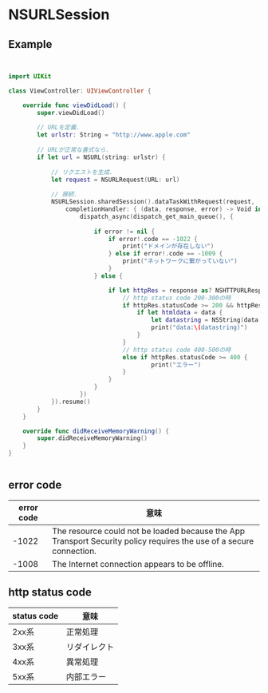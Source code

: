 # NSURLSession

## Example

```swift


import UIKit

class ViewController: UIViewController {

    override func viewDidLoad() {
        super.viewDidLoad()
        
        // URLを定義.
        let urlstr: String = "http://www.apple.com"
        
        // URLが正常な書式なら.
        if let url = NSURL(string: urlstr) {
            
            // リクエストを生成.
            let request = NSURLRequest(URL: url)
            
            // 接続.
            NSURLSession.sharedSession().dataTaskWithRequest(request,
                completionHandler: { (data, response, error) -> Void in
                    dispatch_async(dispatch_get_main_queue(), {
                        
                        if error != nil {
                            if error!.code == -1022 {
                                print("ドメインが存在しない")
                            } else if error!.code == -1009 {
                                print("ネットワークに繋がっていない")
                            }
                        } else {

                            if let httpRes = response as? NSHTTPURLResponse {
                                // http status code 200-300の時
                                if httpRes.statusCode >= 200 && httpRes.statusCode < 400{
                                    if let htmldata = data {
                                        let datastring = NSString(data:htmldata, encoding:NSUTF8StringEncoding) as! String
                                        print("data:\(datastring)")
                                    }
                                }
                                // http status code 400-500の時
                                else if httpRes.statusCode >= 400 {
                                        print("エラー")
                                }
                            }
                        }
                    })
            }).resume()
        }
    }

    override func didReceiveMemoryWarning() {
        super.didReceiveMemoryWarning()
    }
}



```
## error code

| error code | 意味 |
| -- | -- |
| -1022 | The resource could not be loaded because the App Transport Security policy requires the use of a secure connection. |
| -1008 | The Internet connection appears to be offline. |

## http status code

| status code | 意味 |
| -- | -- |
| 2xx系 | 正常処理 |
| 3xx系 | リダイレクト |
| 4xx系 | 異常処理 |
| 5xx系 |内部エラー |




